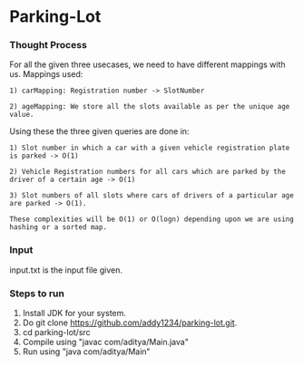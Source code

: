 # Parking-Lot
### Thought Process
  For all the given three usecases, we need to have different mappings with us. 
  Mappings used:
  
    1) carMapping: Registration number -> SlotNumber
    
    2) ageMapping: We store all the slots available as per the unique age value.
    
  Using these the three given queries are done in:
  
    1) Slot number in which a car with a given vehicle registration plate is parked -> O(1)
    
    2) Vehicle Registration numbers for all cars which are parked by the driver of a certain age -> O(1)
    
    3) Slot numbers of all slots where cars of drivers of a particular age are parked -> O(1).
    
    These complexities will be O(1) or O(logn) depending upon we are using hashing or a sorted map.
    
### Input
input.txt is the input file given.

### Steps to run
1) Install JDK for your system.
2) Do git clone https://github.com/addy1234/parking-lot.git.
3) cd parking-lot/src
4) Compile using "javac com/aditya/Main.java" 
5) Run using "java com/aditya/Main"

